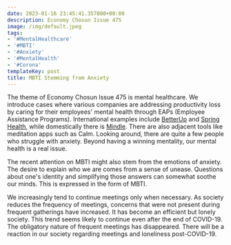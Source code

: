 ```yaml
---
date: 2023-01-16 23:45:41.357000+00:00
description: Economy Chosun Issue 475
image: /img/default.jpeg
tags:
- '#MentalHealthcare'
- '#MBTI'
- '#Anxiety'
- '#MentalHealth'
- '#Corona'
templateKey: post
title: MBTI Stemming from Anxiety
---
```


The theme of Economy Chosun Issue 475 is mental healthcare. We introduce cases where various companies are addressing productivity loss by caring for their employees' mental health through EAPs (Employee Assistance Programs). International examples include [BetterUp](https://www.betterup.com/) and [Spring Health](https://springhealth.com/), while domestically there is [Mindle](https://mindle.kr/). There are also adjacent tools like meditation apps such as Calm. Looking around, there are quite a few people who struggle with anxiety. Beyond having a winning mentality, our mental health is a real issue.

The recent attention on MBTI might also stem from the emotions of anxiety. The desire to explain who we are comes from a sense of unease. Questions about one's identity and simplifying those answers can somewhat soothe our minds. This is expressed in the form of MBTI.

We increasingly tend to continue meetings only when necessary. As society reduces the frequency of meetings, concerns that were not present during frequent gatherings have increased. It has become an efficient but lonely society. This trend seems likely to continue even after the end of COVID-19. The obligatory nature of frequent meetings has disappeared. There will be a reaction in our society regarding meetings and loneliness post-COVID-19.